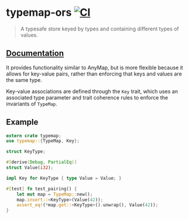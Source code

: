 # typemap-ors [![CI](https://github.com/orphanage-rs/rust-typemap/actions/workflows/general.yaml/badge.svg)](https://github.com/orphanage-rs/rust-typemap/actions/workflows/general.yaml)

> A typesafe store keyed by types and containing different types of values.

## [Documentation](https://crates.fyi/crates/typemap/0.3.3)

It provides functionality similar to AnyMap, but is more flexible because it
allows for key-value pairs, rather than enforcing that keys and values are the
same type.

Key-value associations are defined through the `Key` trait, which uses an
associated type parameter and trait coherence rules to enforce the invariants
of `TypeMap`.

## Example

```rust
extern crate typemap;
use typemap::{TypeMap, Key};

struct KeyType;

#[derive(Debug, PartialEq)]
struct Value(i32);

impl Key for KeyType { type Value = Value; }

#[test] fn test_pairing() {
    let mut map = TypeMap::new();
    map.insert::<KeyType>(Value(42));
    assert_eq!(*map.get::<KeyType>().unwrap(), Value(42));
}
```

